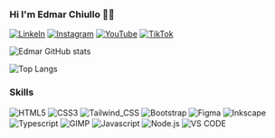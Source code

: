 ### Hi I'm Edmar Chiullo 👋🏾

[![LinkeIn](https://img.shields.io/badge/LinkedIn-0077B5?style=for-the-badge&logo=linkedin&logoColor=white)](www.linkedin.com/in/ecschiullo)
[![Instagram](https://img.shields.io/badge/Instagram-E4405F?style=for-the-badge&logo=instagram&logoColor=white)](https://www.instagram.com/edmarcsc23/)
[![YouTube](https://img.shields.io/badge/YouTube-FF0000?style=for-the-badge&logo=youtube&logoColor=white)](https://www.youtube.com/@EdmarCS)
[![TikTok](https://img.shields.io/badge/TikTok-000000?style=for-the-badge&logo=tiktok&logoColor=white)](https://www.tiktok.com/@edmarcsc)


![Edmar GitHub stats](https://github-readme-stats.vercel.app/api?username=Edmar-Chiullo&show_icons=true&theme=radical)


![Top Langs](https://github-readme-stats.vercel.app/api/top-langs/?username=Edmar-Chiullo&layout=donut)

### Skills

<div style="inline_block">
    <img align="center" alt="HTML5" src="https://img.shields.io/badge/HTML5-E34F26?style=for-the-badge&logo=html5&logoColor=white">
    <img align="center" alt="CSS3" src="https://img.shields.io/badge/CSS3-1572B6?style=for-the-badge&logo=css3&logoColor=white">
    <img align="center" alt="Tailwind_CSS" src="https://img.shields.io/badge/Tailwind_CSS-38B2AC?style=for-the-badge&logo=tailwind-css&logoColor=white">
    <img align="center" alt="Bootstrap" src="https://img.shields.io/badge/Bootstrap-563D7C?style=for-the-badge&logo=bootstrap&logoColor=white">
    <img align="center" alt="Figma" src="https://img.shields.io/badge/Figma-F24E1E?style=for-the-badge&logo=figma&logoColor=white">
    <img align="center" alt="Inkscape" src="https://img.shields.io/badge/Inkscape-000000?style=for-the-badge&logo=Inkscape&logoColor=white">
    <img align="center" alt="Typescript" src="https://img.shields.io/badge/TypeScript-007ACC?style=for-the-badge&logo=typescript&logoColor=white">
    <img align="center" alt="GIMP" src="https://img.shields.io/badge/gimp-5C5543?style=for-the-badge&logo=gimp&logoColor=white">
    <img align="center" alt="Javascript" src="https://img.shields.io/badge/JavaScript-F7DF1E?style=for-the-badge&logo=javascript&logoColor=black">
    <img align="center" alt="Node.js" src="https://img.shields.io/badge/Node.js-43853D?style=for-the-badge&logo=node.js&logoColor=white">
    <img align="center" alt="VS CODE" src="https://img.shields.io/badge/Visual_Studio_Code-0078D4?style=for-the-badge&logo=visual%20studio%20code&logoColor=white">
</div>
